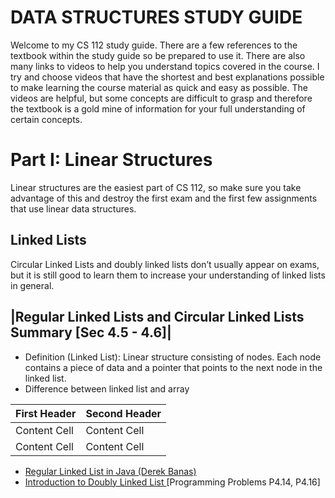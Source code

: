 DATA STRUCTURES STUDY GUIDE
===========================


Welcome to my CS 112 study guide. There are a few references to the textbook within the study guide so
be prepared to use it. There are also many links to videos to help you understand topics covered in 
the course. I try and choose videos that have the shortest and best explanations possible to make learning 
the course material as quick and easy as possible. The videos are helpful, but some concepts are difficult to
grasp and therefore the textbook is a gold mine of information for your full understanding of certain concepts.




Part I:  Linear Structures
=========================
Linear structures are the easiest part of CS 112, so make sure you take advantage of this and destroy the first exam and the first few assignments that use linear data structures.

Linked Lists
-------------
Circular Linked Lists and doubly linked lists don’t usually appear on exams, but it is still good to learn them
to increase your understanding of linked lists in general.

|Regular Linked Lists and Circular Linked Lists Summary [Sec 4.5 - 4.6]|
------------------------------------------------------------------------
  - Definition (Linked List): Linear structure consisting of nodes. Each node contains a piece of data and a pointer that     points to the next node in the linked list.
  - Difference between linked list and array
  
First Header  | Second Header
------------- | -------------
Content Cell  | Content Cell
Content Cell  | Content Cell

  
 
  - [Regular Linked List in Java (Derek Banas)](https://www.youtube.com/watch?v=195KUinjBpU)
  - [Introduction to Doubly Linked List ](https://www.youtube.com/watch?v=JdQeNxWCguQ) [Programming Problems P4.14, P4.16]
